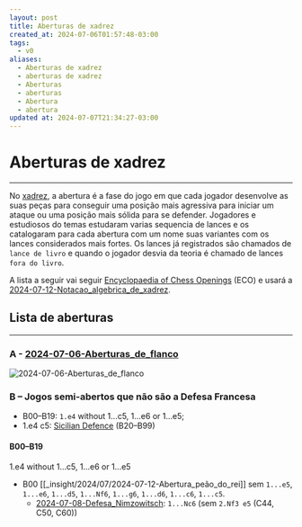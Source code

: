 ```yaml
---
layout: post
title: Aberturas de xadrez
created_at: 2024-07-06T01:57:48-03:00
tags:
  - v0
aliases:
  - Aberturas de xadrez
  - aberturas de xadrez
  - Aberturas
  - aberturas
  - Abertura
  - abertura
updated at: 2024-07-07T21:34:27-03:00
---
```

# Aberturas de xadrez
----

No [xadrez](api/2024/07/2024-07-06-Xadrez.md), a abertura é a fase do jogo em que cada jogador desenvolve as suas peças para conseguir uma posição mais agressiva para iniciar um ataque ou uma posição mais sólida para se defender. Jogadores e estudiosos do temas estudaram varias sequencia de lances e os catalogaram para cada abertura com um nome suas variantes com os lances considerados mais fortes. Os lances já registrados são chamados de `lance de livro` e quando o jogador desvia da teoria é chamado de lances `fora do livro`.

A lista a seguir vai seguir [Encyclopaedia of Chess Openings](api/2024/07/2024-07-07-Encyclopaedia_of_Chess_Openings.md) (ECO) e usará a [2024-07-12-Notacao_algebrica_de_xadrez](_insight/2024/07/2024-07-12-Notacao_algebrica_de_xadrez.md). 

## Lista de aberturas
---
### A -  [2024-07-06-Aberturas_de_flanco](_draft/2024/07/2024-07-06-Aberturas_de_flanco.md)
![2024-07-06-Aberturas_de_flanco](_draft/2024/07/2024-07-06-Aberturas_de_flanco.md#^lista-de-aberturas-de-flanco)
 
### B – Jogos semi-abertos que não são a Defesa Francesa
- B00–B19: `1.e4` without 1...c5, 1...e6 or 1...e5;
- 1.e4 c5: [Sicilian Defence](https://en.wikipedia.org/wiki/Sicilian_Defence "Sicilian Defence") (B20–B99)

#### B00–B19
1.e4 without 1...c5, 1...e6 or 1...e5

- B00 [[_insight/2024/07/2024-07-12-Abertura_peão_do_rei]] sem `1...e5`, `1...e6`, `1...d5`, `1...Nf6`, `1...g6`, `1...d6`, `1...c6`, `1...c5`.
    -  [2024-07-08-Defesa_Nimzowitsch](_draft/2024/07/2024-07-08-Defesa_Nimzowitsch.md): `1...Nc6` (sem `2.Nf3 e5` (C44, C50, C60))
